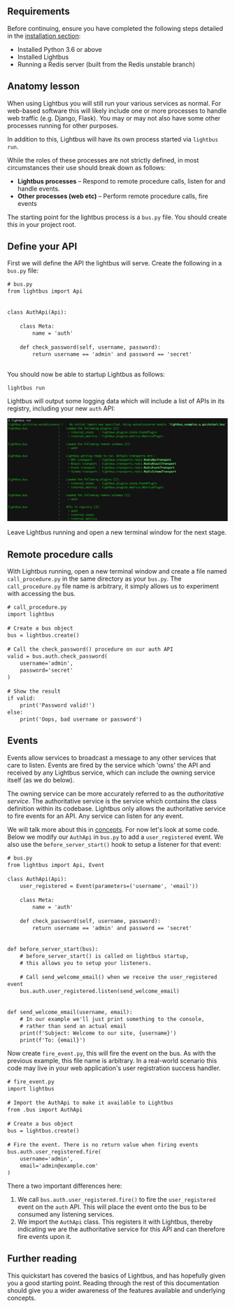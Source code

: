 ## Requirements

Before continuing, ensure you have completed the following steps detailed in 
the [installation section](installation.md):

* Installed Python 3.6 or above
* Installed Lightbus
* Running a Redis server (built from the Redis unstable branch)

## Anatomy lesson

When using Lightbus you will still run your various services
as normal. For web-based software this will likely include one or more
processes to handle web traffic (e.g. Django, Flask).
You may or may not also have some other processes running for other purposes.  

In addition to this, Lightbus will have its own process started via 
`lightbus run`.

While the roles of these processes are not strictly defined, in most
circumstances their use should break down as follows:

* **Lightbus processes** – Respond to remote procedure calls, listen for 
  and handle events.
* **Other processes (web etc)** – Perform remote procedure calls, fire events

The starting point for the lightbus process is a `bus.py` file. You 
should create this in your project root.

## Define your API

First we will define the API the lightbus will serve. 
Create the following in a `bus.py` file:

```python3
# bus.py
from lightbus import Api


class AuthApi(Api):

    class Meta:
        name = 'auth'

    def check_password(self, username, password):
        return username == 'admin' and password == 'secret'
    
```

You should now be able to startup Lightbus as follows:

```
lightbus run
```

Lightbus will output some logging data which will include a list of 
APIs in its registry, including your new `auth` API:

![alt text][lightbus-run]

Leave Lightbus running and open a new terminal window for the next stage. 

## Remote procedure calls

With Lightbus running, open a new terminal window and create a file named 
`call_procedure.py` in the same directory as your `bus.py`. The 
`call_procedure.py` file name is arbitrary, it simply allows us to 
experiment with accessing the bus.

```python3
# call_procedure.py
import lightbus

# Create a bus object
bus = lightbus.create()

# Call the check_password() procedure on our auth API
valid = bus.auth.check_password(
    username='admin',
    password='secret'
)

# Show the result
if valid:
    print('Password valid!')
else:
    print('Oops, bad username or password')
```

## Events

Events allow services to broadcast a message to any other services that 
care to listen. Events are fired by the service which 'owns' the API and 
received by any Lightbus service, which can include the owning service itself
(as we do below).

The owning service can be more accurately referred to as the 
*authoritative service*. The authoritative service is the service 
which contains the class definition within its codebase. Lightbus only 
allows the authoritative service to fire events for an API. Any service can 
listen for any event.

We will talk more about this in [concepts](concepts.md). For now let's look 
at some code. Below we modify our `AuthApi` in `bus.py` to add a `user_registered` 
event. We also use the `before_server_start()` hook to setup a listener for 
that event:


```python3
# bus.py
from lightbus import Api, Event

class AuthApi(Api):
    user_registered = Event(parameters=('username', 'email'))

    class Meta:
        name = 'auth'

    def check_password(self, username, password):
        return username == 'admin' and password == 'secret'


def before_server_start(bus):
    # before_server_start() is called on lightbus startup, 
    # this allows you to setup your listeners.
    
    # Call send_welcome_email() when we receive the user_registered event
    bus.auth.user_registered.listen(send_welcome_email)


def send_welcome_email(username, email):
    # In our example we'll just print something to the console,
    # rather than send an actual email
    print(f'Subject: Welcome to our site, {username}')
    print(f'To: {email}')
```

Now create `fire_event.py`, this will fire the event on the bus. 
As with the previous example, this file name is arbitrary.
In a real-world scenario this code may live in your web application's 
user registration success handler. 

```python3
# fire_event.py
import lightbus

# Import the AuthApi to make it available to Lightbus
from .bus import AuthApi

# Create a bus object
bus = lightbus.create()

# Fire the event. There is no return value when firing events
bus.auth.user_registered.fire(
    username='admin',
    email='admin@example.com'
)
```

There a two important differences here:

1. We call `bus.auth.user_registered.fire()` to fire the `user_registered` event on 
   the `auth` API. This will place the event onto the bus to be consumed any 
   listening services. 
2. We import the `AuthApi` class. This registers it with Lightbus, thereby indicating 
   we are the authoritative service for this API and can therefore fire events upon it.

## Further reading

This quickstart has covered the basics of Lightbus, and has hopefully given you a 
good starting point. Reading through the rest of this documentation should give you 
a wider awareness of the features available and underlying concepts.


[lightbus-run]: static/images/quickstart-lightbus-run.png
